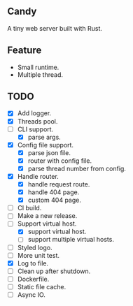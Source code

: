 ## Candy

A tiny web server built with Rust.

## Feature

- Small runtime.
- Multiple thread.

## TODO

- [x] Add logger.
- [x] Threads pool.
- [ ] CLI support.
  - [x] parse args.
- [x] Config file support.
  - [x] parse json file.
  - [x] router with config file.
  - [x] parse thread number from config.
- [x] Handle router.
  - [x] handle request route.
  - [x] handle 404 page.
  - [x] custom 404 page.
- [ ] CI build.
- [ ] Make a new release.
- [ ] Support virtual host.
  - [x] support virtual host.
  - [ ] support multiple virtual hosts.
- [ ] Styled logo.
- [ ] More unit test.
- [x] Log to file.
- [ ] Clean up after shutdown.
- [ ] Dockerfile.
- [ ] Static file cache.
- [ ] Async IO.
